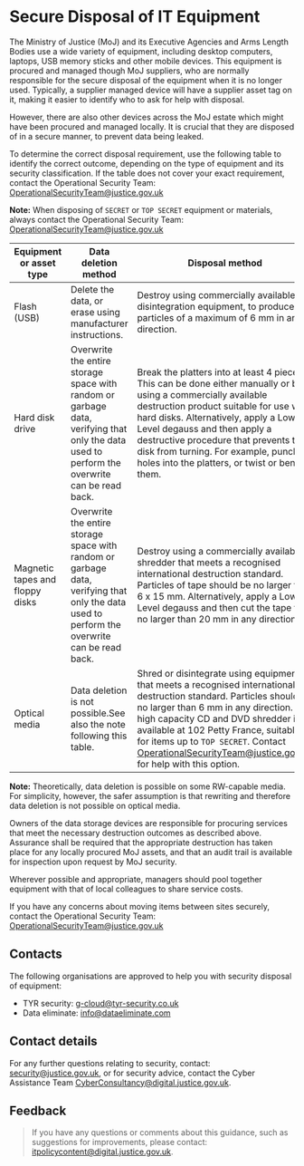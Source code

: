 # Secure Disposal of IT Equipment

The Ministry of Justice \(MoJ\) and its Executive Agencies and Arms Length Bodies use a wide variety of equipment, including desktop computers, laptops, USB memory sticks and other mobile devices. This equipment is procured and managed though MoJ suppliers, who are normally responsible for the secure disposal of the equipment when it is no longer used. Typically, a supplier managed device will have a supplier asset tag on it, making it easier to identify who to ask for help with disposal.

However, there are also other devices across the MoJ estate which might have been procured and managed locally. It is crucial that they are disposed of in a secure manner, to prevent data being leaked.

To determine the correct disposal requirement, use the following table to identify the correct outcome, depending on the type of equipment and its security classification. If the table does not cover your exact requirement, contact the Operational Security Team: [OperationalSecurityTeam@justice.gov.uk](mailto:OperationalSecurityTeam@justice.gov.uk)

**Note:** When disposing of `SECRET` or `TOP SECRET` equipment or materials, always contact the Operational Security Team: [OperationalSecurityTeam@justice.gov.uk](mailto:OperationalSecurityTeam@justice.gov.uk)

|Equipment or asset type|Data deletion method|Disposal method|
|-----------------------|--------------------|---------------|
|Flash \(USB\)|Delete the data, or erase using manufacturer instructions.|Destroy using commercially available disintegration equipment, to produce particles of a maximum of 6 mm in any direction.|
|Hard disk drive|Overwrite the entire storage space with random or garbage data, verifying that only the data used to perform the overwrite can be read back.|Break the platters into at least 4 pieces. This can be done either manually or by using a commercially available destruction product suitable for use with hard disks. Alternatively, apply a Lower Level degauss and then apply a destructive procedure that prevents the disk from turning. For example, punch holes into the platters, or twist or bend them.|
|Magnetic tapes and floppy disks|Overwrite the entire storage space with random or garbage data, verifying that only the data used to perform the overwrite can be read back.|Destroy using a commercially available shredder that meets a recognised international destruction standard. Particles of tape should be no larger than 6 x 15 mm. Alternatively, apply a Lower Level degauss and then cut the tape to no larger than 20 mm in any direction.|
|Optical media|Data deletion is not possible.See also the note following this table.|Shred or disintegrate using equipment that meets a recognised international destruction standard. Particles should be no larger than 6 mm in any direction. A high capacity CD and DVD shredder is available at 102 Petty France, suitable for items up to `TOP SECRET`. Contact [OperationalSecurityTeam@justice.gov.uk](mailto:OperationalSecurityTeam@justice.gov.uk) for help with this option.|

**Note:** Theoretically, data deletion is possible on some RW-capable media. For simplicity, however, the safer assumption is that rewriting and therefore data deletion is not possible on optical media.

Owners of the data storage devices are responsible for procuring services that meet the necessary destruction outcomes as described above. Assurance shall be required that the appropriate destruction has taken place for any locally procured MoJ assets, and that an audit trail is available for inspection upon request by MoJ security.

Wherever possible and appropriate, managers should pool together equipment with that of local colleagues to share service costs.

If you have any concerns about moving items between sites securely, contact the Operational Security Team: [OperationalSecurityTeam@justice.gov.uk](mailto:OperationalSecurityTeam@justice.gov.uk)

## Contacts

The following organisations are approved to help you with security disposal of equipment:

-   TYR security: [g-cloud@tyr-security.co.uk](mailto:g-cloud@tyr-security.co.uk)
-   Data eliminate: [info@dataeliminate.com](mailto:info@dataeliminate.com)

## Contact details

For any further questions relating to security, contact: [security@justice.gov.uk](mailto:security@justice.gov.uk), or for security advice, contact the Cyber Assistance Team [CyberConsultancy@digital.justice.gov.uk](mailto:CyberConsultancy@digital.justice.gov.uk).

## Feedback

> If you have any questions or comments about this guidance, such as suggestions for improvements, please contact: [itpolicycontent@digital.justice.gov.uk](mailto:itpolicycontent@digital.justice.gov.uk).

